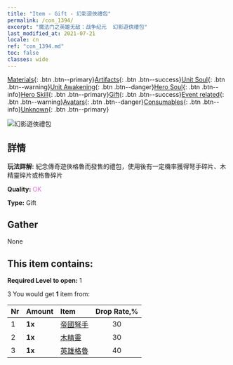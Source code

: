 ```yaml
---
title: "Item - Gift - 幻影遊俠禮包"
permalink: /con_1394/
excerpt: "魔法门之英雄无敌：战争纪元  幻影遊俠禮包"
last_modified_at: 2021-07-21
locale: cn
ref: "con_1394.md"
toc: false
classes: wide
---
```

 [Materials](/ItemsCN/){: .btn .btn--primary}[Artifacts](/ItemsCN/Artifacts/){: .btn .btn--success}[Unit Soul](/ItemsCN/UnitSoul/){: .btn .btn--warning}[Unit Awakening](/ItemsCN/UnitAwakening/){: .btn .btn--danger}[Hero Soul](/ItemsCN/HeroSoul/){: .btn .btn--info}[Hero Skill](/ItemsCN/HeroSkill/){: .btn .btn--primary}[Gift](/ItemsCN/Gift/){: .btn .btn--success}[Event related](/ItemsCN/Events/){: .btn .btn--warning}[Avatars](/ItemsCN/Avatars/){: .btn .btn--danger}[Consumables](/ItemsCN/Consumables/){: .btn .btn--info}[Unknown](/ItemsCN/Unknown/){: .btn .btn--primary}

 ![幻影遊俠禮包](/images/t/i_907008.png)

## 詳情
 **玩法詳解:** 紀念傳奇遊俠格魯而發售的禮包，使用後有一定機率獲得弩手碎片、木精靈碎片或格魯碎片

 **Quality:** <span style="color: #DA70D6">OK</span>

 **Type:** Gift

## Gather

  None

## This item contains:

 **Required Level to open:** 1

 3 You would get **1** item  from:

  | Nr | Amount |     Item    | Drop Rate,% |
  |:---|:-------|:------------|:---------:|
  | 1 |  **1x** | [帝國弩手](/cn/Items/unt_191/) | 30 | 
  | 2 |  **1x** | [木精靈](/cn/Items/unt_201/) | 30 | 
  | 3 |  **1x** | [英雄格魯](/cn/Items/her_366/) | 40 | 
